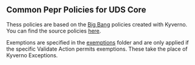 ## Common Pepr Policies for UDS Core

Thess policies are based on the [Big Bang](https://p1.dso.mil/services/big-bang) policies created with Kyverno. You can find the source policies [here](https://repo1.dso.mil/big-bang/product/packages/kyverno-policies).

Exemptions are specified in the [exemptions](./exemptions/index.ts) folder and are only applied if the specific Validate Action permits exemptions. These take the place of Kyverno Exceptions. 
